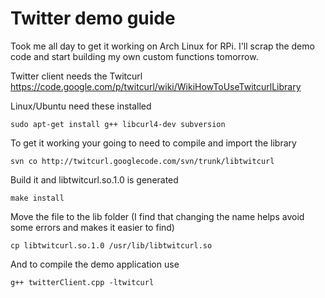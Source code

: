 Twitter demo guide
=================
Took me all day to get it working on Arch Linux for RPi. I'll scrap the demo code and start building my own custom functions tomorrow.


Twitter client needs the Twitcurl 
https://code.google.com/p/twitcurl/wiki/WikiHowToUseTwitcurlLibrary

Linux/Ubuntu need these installed
```
sudo apt-get install g++ libcurl4-dev subversion
```
To get it working your going to need to compile and import the library
```
svn co http://twitcurl.googlecode.com/svn/trunk/libtwitcurl
```
Build it and libtwitcurl.so.1.0 is generated
```
make install
```
Move the file to the lib folder (I find that changing the name helps avoid some errors and makes it easier to find)
```
cp libtwitcurl.so.1.0 /usr/lib/libtwitcurl.so
```
And to compile the demo application use
```
g++ twitterClient.cpp -ltwitcurl
```